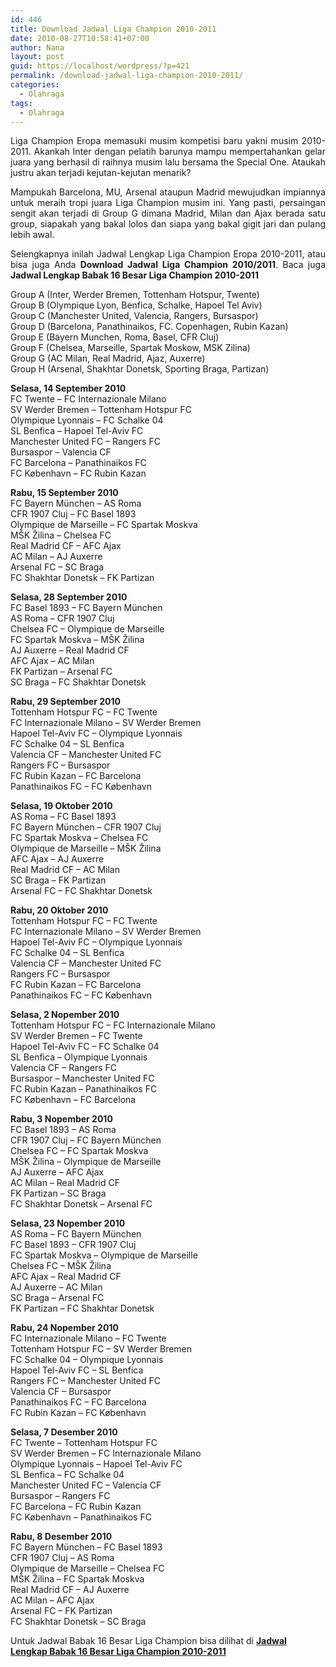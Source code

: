 ```yaml
---
id: 446
title: Download Jadwal Liga Champion 2010-2011
date: 2010-08-27T10:58:41+07:00
author: Nana
layout: post
guid: https://localhost/wordpress/?p=421
permalink: /download-jadwal-liga-champion-2010-2011/
categories:
  - Olahraga
tags:
  - Olahraga
---
```

<p style="text-align: justify;">
  Liga Champion Eropa memasuki musim kompetisi baru yakni musim 2010-2011. Akankah Inter dengan pelatih barunya mampu mempertahankan gelar juara yang berhasil di raihnya musim lalu bersama the Special One. Ataukah justru akan terjadi kejutan-kejutan menarik?
</p>

<p style="text-align: justify;">
  Mampukah Barcelona, MU, Arsenal ataupun Madrid mewujudkan impiannya untuk meraih tropi juara Liga Champion musim ini. Yang pasti, persaingan sengit akan terjadi di Group G dimana Madrid, Milan dan Ajax berada satu group, siapakah yang bakal lolos dan siapa yang bakal gigit jari dan pulang lebih awal.
</p>

<p style="text-align: justify;">
  Selengkapnya inilah Jadwal Lengkap Liga Champion Eropa 2010-2011, atau bisa juga Anda <strong>Download Jadwal Liga Champion 2010/2011</strong>. Baca juga <strong>Jadwal Lengkap Babak 16 Besar Liga Champion 2010-2011 </strong>
</p>

Group A (Inter, Werder Bremen, Tottenham Hotspur, Twente)  
Group B (Olympique Lyon, Benfica, Schalke, Hapoel Tel Aviv)  
Group C (Manchester United, Valencia, Rangers, Bursaspor)  
Group D (Barcelona, Panathinaikos, FC. Copenhagen, Rubin Kazan)  
Group E (Bayern Munchen, Roma, Basel, CFR Cluj)  
Group F (Chelsea, Marseille, Spartak Moskow, MSK Zilina)  
Group G (AC Milan, Real Madrid, Ajaz, Auxerre)  
Group H (Arsenal, Shakhtar Donetsk, Sporting Braga, Partizan)

**Selasa, 14 September 2010**  
FC Twente &#8211; FC Internazionale Milano  
SV Werder Bremen &#8211; Tottenham Hotspur FC  
Olympique Lyonnais &#8211; FC Schalke 04  
SL Benfica &#8211; Hapoel Tel-Aviv FC  
Manchester United FC &#8211; Rangers FC  
Bursaspor &#8211; Valencia CF  
FC Barcelona &#8211; Panathinaikos FC  
FC København &#8211; FC Rubin Kazan

**Rabu, 15 September 2010**  
FC Bayern München &#8211; AS Roma  
CFR 1907 Cluj &#8211; FC Basel 1893  
Olympique de Marseille &#8211; FC Spartak Moskva  
MŠK Žilina &#8211; Chelsea FC  
Real Madrid CF &#8211; AFC Ajax  
AC Milan &#8211; AJ Auxerre  
Arsenal FC &#8211; SC Braga  
FC Shakhtar Donetsk &#8211; FK Partizan

**Selasa, 28 September 2010**  
FC Basel 1893 &#8211; FC Bayern München  
AS Roma &#8211; CFR 1907 Cluj  
Chelsea FC &#8211; Olympique de Marseille  
FC Spartak Moskva &#8211; MŠK Žilina  
AJ Auxerre &#8211; Real Madrid CF  
AFC Ajax &#8211; AC Milan  
FK Partizan &#8211; Arsenal FC  
SC Braga &#8211; FC Shakhtar Donetsk

**Rabu, 29 September 2010**  
Tottenham Hotspur FC &#8211; FC Twente  
FC Internazionale Milano &#8211; SV Werder Bremen  
Hapoel Tel-Aviv FC &#8211; Olympique Lyonnais  
FC Schalke 04 &#8211; SL Benfica  
Valencia CF &#8211; Manchester United FC  
Rangers FC &#8211; Bursaspor  
FC Rubin Kazan &#8211; FC Barcelona  
Panathinaikos FC &#8211; FC København

**Selasa, 19 Oktober 2010**  
AS Roma &#8211; FC Basel 1893  
FC Bayern München &#8211; CFR 1907 Cluj  
FC Spartak Moskva &#8211; Chelsea FC  
Olympique de Marseille &#8211; MŠK Žilina  
AFC Ajax &#8211; AJ Auxerre  
Real Madrid CF &#8211; AC Milan  
SC Braga &#8211; FK Partizan  
Arsenal FC &#8211; FC Shakhtar Donetsk

**Rabu, 20 Oktober 2010**  
Tottenham Hotspur FC &#8211; FC Twente  
FC Internazionale Milano &#8211; SV Werder Bremen  
Hapoel Tel-Aviv FC &#8211; Olympique Lyonnais  
FC Schalke 04 &#8211; SL Benfica  
Valencia CF &#8211; Manchester United FC  
Rangers FC &#8211; Bursaspor  
FC Rubin Kazan &#8211; FC Barcelona  
Panathinaikos FC &#8211; FC København

**Selasa, 2 Nopember 2010**  
Tottenham Hotspur FC &#8211; FC Internazionale Milano  
SV Werder Bremen &#8211; FC Twente  
Hapoel Tel-Aviv FC &#8211; FC Schalke 04  
SL Benfica &#8211; Olympique Lyonnais  
Valencia CF &#8211; Rangers FC  
Bursaspor &#8211; Manchester United FC  
FC Rubin Kazan &#8211; Panathinaikos FC  
FC København &#8211; FC Barcelona

**Rabu, 3 Nopember 2010**  
FC Basel 1893 &#8211; AS Roma  
CFR 1907 Cluj &#8211; FC Bayern München  
Chelsea FC &#8211; FC Spartak Moskva  
MŠK Žilina &#8211; Olympique de Marseille  
AJ Auxerre &#8211; AFC Ajax  
AC Milan &#8211; Real Madrid CF  
FK Partizan &#8211; SC Braga  
FC Shakhtar Donetsk &#8211; Arsenal FC

**Selasa, 23 Nopember 2010**  
AS Roma &#8211; FC Bayern München  
FC Basel 1893 &#8211; CFR 1907 Cluj  
FC Spartak Moskva &#8211; Olympique de Marseille  
Chelsea FC &#8211; MŠK Žilina  
AFC Ajax &#8211; Real Madrid CF  
AJ Auxerre &#8211; AC Milan  
SC Braga &#8211; Arsenal FC  
FK Partizan &#8211; FC Shakhtar Donetsk

**Rabu, 24 Nopember 2010**  
FC Internazionale Milano &#8211; FC Twente  
Tottenham Hotspur FC &#8211; SV Werder Bremen  
FC Schalke 04 &#8211; Olympique Lyonnais  
Hapoel Tel-Aviv FC &#8211; SL Benfica  
Rangers FC &#8211; Manchester United FC  
Valencia CF &#8211; Bursaspor  
Panathinaikos FC &#8211; FC Barcelona  
FC Rubin Kazan &#8211; FC København

**Selasa, 7 Desember 2010**  
FC Twente &#8211; Tottenham Hotspur FC  
SV Werder Bremen &#8211; FC Internazionale Milano  
Olympique Lyonnais &#8211; Hapoel Tel-Aviv FC  
SL Benfica &#8211; FC Schalke 04  
Manchester United FC &#8211; Valencia CF  
Bursaspor &#8211; Rangers FC  
FC Barcelona &#8211; FC Rubin Kazan  
FC København &#8211; Panathinaikos FC

**Rabu, 8 Desember 2010**  
FC Bayern München &#8211; FC Basel 1893  
CFR 1907 Cluj &#8211; AS Roma  
Olympique de Marseille &#8211; Chelsea FC  
MŠK Žilina &#8211; FC Spartak Moskva  
Real Madrid CF &#8211; AJ Auxerre  
AC Milan &#8211; AFC Ajax  
Arsenal FC &#8211; FK Partizan  
FC Shakhtar Donetsk &#8211; SC Braga

Untuk Jadwal Babak 16 Besar Liga Champion bisa dilihat di **[Jadwal Lengkap Babak 16 Besar Liga Champion 2010-2011](https://www.tasikisme.com/jadwal-lengkap-babak-16-besar-liga-champion-2010-2011)**